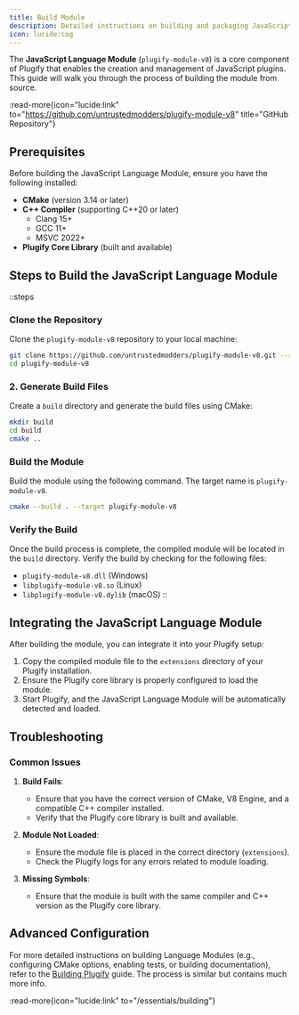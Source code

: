 ```yaml
---
title: Build Module
description: Detailed instructions on building and packaging JavaScript language module.
icon: lucide:cog
---
```


The **JavaScript Language Module** (`plugify-module-v8`) is a core component of Plugify that enables the creation and management of JavaScript plugins. This guide will walk you through the process of building the module from source.

:read-more{icon="lucide:link" to="https://github.com/untrustedmodders/plugify-module-v8" title="GitHub Repository"}

## **Prerequisites**

Before building the JavaScript Language Module, ensure you have the following installed:

- **CMake** (version 3.14 or later)
- **C++ Compiler** (supporting C++20 or later)
    - Clang 15+
    - GCC 11+
    - MSVC 2022+
- **Plugify Core Library** (built and available)

## **Steps to Build the JavaScript Language Module**

::steps
### **Clone the Repository**
Clone the `plugify-module-v8` repository to your local machine:

```bash
git clone https://github.com/untrustedmodders/plugify-module-v8.git --recursive
cd plugify-module-v8
```

### **2. Generate Build Files**
Create a `build` directory and generate the build files using CMake:

```bash
mkdir build
cd build
cmake ..
```

### **Build the Module**
Build the module using the following command. The target name is `plugify-module-v8`.

```bash
cmake --build . --target plugify-module-v8
```

### **Verify the Build**
Once the build process is complete, the compiled module will be located in the `build` directory. Verify the build by checking for the following files:
- `plugify-module-v8.dll` (Windows)
- `libplugify-module-v8.so` (Linux)
- `libplugify-module-v8.dylib` (macOS)
::

## **Integrating the JavaScript Language Module**

After building the module, you can integrate it into your Plugify setup:

1. Copy the compiled module file to the `extensions` directory of your Plugify installation.
2. Ensure the Plugify core library is properly configured to load the module.
3. Start Plugify, and the JavaScript Language Module will be automatically detected and loaded.

## **Troubleshooting**

### **Common Issues**
1. **Build Fails**:
    - Ensure that you have the correct version of CMake, V8 Engine, and a compatible C++ compiler installed.
    - Verify that the Plugify core library is built and available.

2. **Module Not Loaded**:
    - Ensure the module file is placed in the correct directory (`extensions`).
    - Check the Plugify logs for any errors related to module loading.

3. **Missing Symbols**:
    - Ensure that the module is built with the same compiler and C++ version as the Plugify core library.

## **Advanced Configuration**

For more detailed instructions on building Language Modules (e.g., configuring CMake options, enabling tests, or building documentation), refer to the [Building Plugify](/essentials/building) guide. The process is similar but contains much more info.

:read-more{icon="lucide:link" to="/essentials/building"}